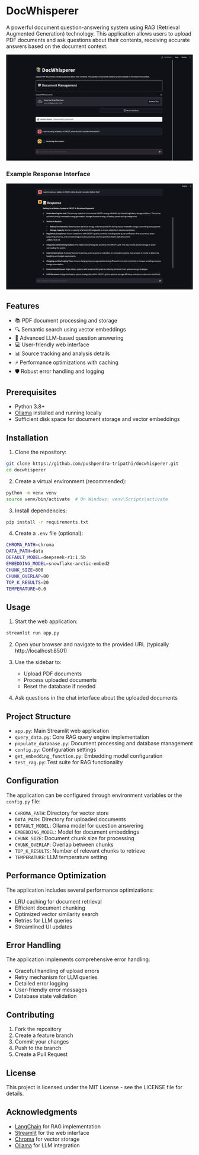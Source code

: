 # DocWhisperer

A powerful document question-answering system using RAG (Retrieval Augmented Generation) technology. This application allows users to upload PDF documents and ask questions about their contents, receiving accurate answers based on the document context.

![DocWhisperer Home](images/home.png)

### Example Response Interface
![DocWhisperer Response](images/response.png)

## Features

- 📚 PDF document processing and storage
- 🔍 Semantic search using vector embeddings
- 🤖 Advanced LLM-based question answering
- 💻 User-friendly web interface
- 📊 Source tracking and analysis details
- ⚡ Performance optimizations with caching
- 🛡️ Robust error handling and logging

## Prerequisites

- Python 3.8+
- [Ollama](https://ollama.ai/) installed and running locally
- Sufficient disk space for document storage and vector embeddings

## Installation

1. Clone the repository:
```bash
git clone https://github.com/pushpendra-tripathi/docwhisperer.git
cd docwhisperer
```

2. Create a virtual environment (recommended):
```bash
python -m venv venv
source venv/bin/activate  # On Windows: venv\Scripts\activate
```
3. Install dependencies:
```bash
pip install -r requirements.txt
```

4. Create a `.env` file (optional):
```bash
CHROMA_PATH=chroma
DATA_PATH=data
DEFAULT_MODEL=deepseek-r1:1.5b
EMBEDDING_MODEL=snowflake-arctic-embed2
CHUNK_SIZE=800
CHUNK_OVERLAP=80
TOP_K_RESULTS=20
TEMPERATURE=0.0
```

## Usage

1. Start the web application:
```bash
streamlit run app.py
```

2. Open your browser and navigate to the provided URL (typically http://localhost:8501)

3. Use the sidebar to:
   - Upload PDF documents
   - Process uploaded documents
   - Reset the database if needed

4. Ask questions in the chat interface about the uploaded documents

## Project Structure

- `app.py`: Main Streamlit web application
- `query_data.py`: Core RAG query engine implementation
- `populate_database.py`: Document processing and database management
- `config.py`: Configuration settings
- `get_embedding_function.py`: Embedding model configuration
- `test_rag.py`: Test suite for RAG functionality

## Configuration

The application can be configured through environment variables or the `config.py` file:

- `CHROMA_PATH`: Directory for vector store
- `DATA_PATH`: Directory for uploaded documents
- `DEFAULT_MODEL`: Ollama model for question answering
- `EMBEDDING_MODEL`: Model for document embeddings
- `CHUNK_SIZE`: Document chunk size for processing
- `CHUNK_OVERLAP`: Overlap between chunks
- `TOP_K_RESULTS`: Number of relevant chunks to retrieve
- `TEMPERATURE`: LLM temperature setting

## Performance Optimization

The application includes several performance optimizations:

- LRU caching for document retrieval
- Efficient document chunking
- Optimized vector similarity search
- Retries for LLM queries
- Streamlined UI updates

## Error Handling

The application implements comprehensive error handling:

- Graceful handling of upload errors
- Retry mechanism for LLM queries
- Detailed error logging
- User-friendly error messages
- Database state validation

## Contributing

1. Fork the repository
2. Create a feature branch
3. Commit your changes
4. Push to the branch
5. Create a Pull Request

## License

This project is licensed under the MIT License - see the LICENSE file for details.

## Acknowledgments

- [LangChain](https://python.langchain.com/) for RAG implementation
- [Streamlit](https://streamlit.io/) for the web interface
- [Chroma](https://www.trychroma.com/) for vector storage
- [Ollama](https://ollama.ai/) for LLM integration

